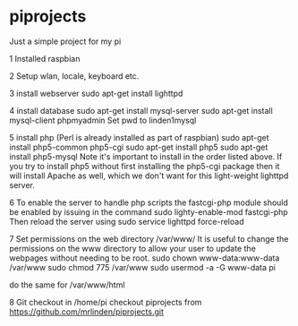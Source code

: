 # piprojects

Just a simple project for my pi

1 Installed raspbian

2 Setup wlan, locale, keyboard etc.

3 install webserver
  sudo apt-get install lighttpd
  
4 install database
  sudo apt-get install mysql-server
  sudo apt-get install mysql-client phpmyadmin
  Set pwd to linden1mysql
  
5 install php (Perl is already installed as part of raspbian)
  sudo apt-get install php5-common php5-cgi
  sudo apt-get install php5
  sudo apt-get install php5-mysql
    Note it's important to install in the order listed above. 
    If you try to install php5 without first installing the 
    php5-cgi package then it will install Apache as well, 
    which we don't want for this light-weight lighttpd server.

6 To enable the server to handle php scripts the fastcgi-php module should be enabled by issuing in the command
  sudo lighty-enable-mod fastcgi-php
  Then reload the server using
  sudo service lighttpd force-reload
 
7 Set permissions on the web directory /var/www/
  It is useful to change the permissions on the www directory to allow your user to update the webpages without needing to be root.
  sudo chown www-data:www-data /var/www
  sudo chmod 775 /var/www
  sudo usermod -a -G www-data pi

  do the same for /var/www/html
  
8 Git checkout 
  in /home/pi
  checkout piprojects from https://github.com/mrlinden/piprojects.git
  

  


